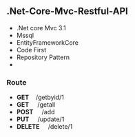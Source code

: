 ## .Net-Core-Mvc-Restful-API

- .Net core Mvc 3.1
- Mssql
- EntityFrameworkCore
- Code First
- Repository Pattern
- 
### Route

- **GET** &nbsp;&nbsp;&nbsp;/getbyid/1
- **GET** &nbsp;&nbsp;&nbsp;    /getall
- **POST** &nbsp;&nbsp;&nbsp;   /add
- **PUT** &nbsp;&nbsp;&nbsp;    /update/1
- **DELETE** &nbsp;&nbsp;&nbsp; /delete/1

